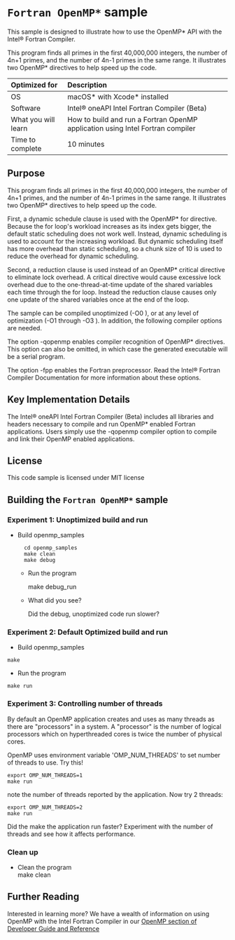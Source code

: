 # `Fortran OpenMP*` sample
This sample is designed to illustrate how to use 
the OpenMP* API with the Intel® Fortran Compiler.

This program finds all primes in the first 40,000,000 integers, 
the number of 4n+1 primes, and the number of 4n-1 primes in the same range. 
It illustrates two OpenMP* directives to help speed up the code.

  
| Optimized for                     | Description
|:---                               |:---
| OS                                | macOS* with Xcode* installed 
| Software                          | Intel&reg; oneAPI Intel Fortran Compiler (Beta)
| What you will learn               | How to build and run a Fortran OpenMP application using Intel Fortran compiler
| Time to complete                  | 10 minutes

## Purpose

This program finds all primes in the first 40,000,000 integers, the number of 4n+1 primes, 
and the number of 4n-1 primes in the same range. It illustrates two OpenMP* directives 
to help speed up the code.

First, a dynamic schedule clause is used with the OpenMP* for directive. 
Because the for loop's workload increases as its index gets bigger, 
the default static scheduling does not work well. Instead, dynamic scheduling 
is used to account for the increasing workload. 
But dynamic scheduling itself has more overhead than static scheduling, 
so a chunk size of 10 is used to reduce the overhead for dynamic scheduling.

Second, a reduction clause is used instead of an OpenMP* critical directive 
to eliminate lock overhead. A critical directive would cause excessive lock overhead 
due to the one-thread-at-time update of the shared variables each time through the for loop. 
Instead the reduction clause causes only one update of the shared variables once at the end of the loop.

The sample can be compiled unoptimized (-O0 ), or at any level of 
optimization (-O1 through -O3 ). In addition, the following compiler options are needed.

The option -qopenmp enables compiler recognition of OpenMP* directives. 
This option can also be omitted, in which case the generated executable will be a serial program.

The option -fpp enables the Fortran preprocessor.
Read the Intel® Fortran Compiler Documentation for more information about these options.

## Key Implementation Details
The Intel&reg; oneAPI Intel Fortran Compiler (Beta) includes all libraries and headers   necessary to compile and run OpenMP* enabled Fortran applications. Users simply use the -qopenmp compiler option to compile and link their OpenMP enabled applications. 

## License  
This code sample is licensed under MIT license  

## Building the `Fortran OpenMP*` sample  

### Experiment 1: Unoptimized build and run
* Build openmp_samples

        cd openmp_samples 
        make clean 
        make debug

   * Run the program

        make debug_run

   * What did you see?

     Did the debug, unoptimized code run slower? 
     
### Experiment 2: Default Optimized build and run 

   * Build openmp_samples

    make 
   * Run the program

    make run  

### Experiment 3: Controlling number of threads
By default an OpenMP application creates and uses as many threads as there are "processors" in a system.  A "processor" is the number of logical processors which on hyperthreaded cores is twice the number of physical cores.

OpenMP uses environment variable 'OMP_NUM_THREADS' to set number of threads to use.  Try this!

    export OMP_NUM_THREADS=1
    make run
note the number of threads reported by the application.  Now try 2 threads:

    export OMP_NUM_THREADS=2
    make run
Did the make the application run faster?  Experiment with the number of threads and see how it affects performance.

### Clean up 
   * Clean the program  
    make clean

## Further Reading
Interested in learning more?  We have a wealth of information 
on using OpenMP with the Intel Fortran Compiler in our 
[OpenMP section of Developer Guide and Reference][1]

[1]: https://software.intel.com/content/www/us/en/develop/documentation/fortran-compiler-developer-guide-and-reference/top/optimization-and-programming-guide/openmp-support.html "Developer Guide and Reference"
